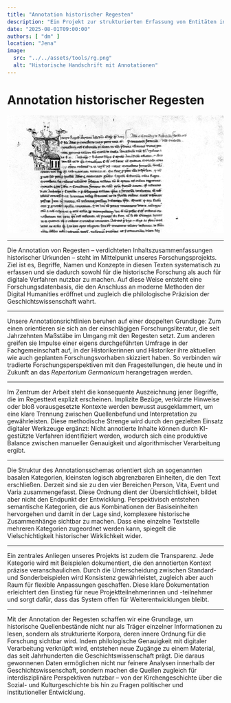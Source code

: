 ```yaml
---
title: "Annotation historischer Regesten"
description: "Ein Projekt zur strukturierten Erfassung von Entitäten in historischen Quellen."
date: "2025-08-01T09:00:00"
authors: [ "dm" ]
location: "Jena"
image:
  src: "../../assets/tools/rg.png"
  alt: "Historische Handschrift mit Annotationen"
---
```


# Annotation historischer Regesten

![Eine Handschrift aus dem Repertorium Germanicum](../../assets/blog/rg-blog.png)

---

Die Annotation von Regesten – verdichteten Inhaltszusammenfassungen historischer Urkunden – steht im Mittelpunkt unseres
Forschungsprojekts. Ziel ist es, Begriffe, Namen und Konzepte in diesen Texten systematisch zu erfassen und sie dadurch
sowohl für die historische Forschung als auch für digitale Verfahren nutzbar zu machen. Auf diese Weise entsteht eine
Forschungsdatenbasis, die den Anschluss an moderne Methoden der Digital Humanities eröffnet und zugleich die
philologische Präzision der Geschichtswissenschaft wahrt.

---

Unsere Annotationsrichtlinien beruhen auf einer doppelten Grundlage: Zum einen orientieren sie sich an der einschlägigen
Forschungsliteratur, die seit Jahrzehnten Maßstäbe im Umgang mit den Regesten setzt. Zum anderen greifen sie Impulse
einer eigens durchgeführten Umfrage in der Fachgemeinschaft auf, in der Historikerinnen und Historiker ihre aktuellen
wie auch geplanten Forschungsvorhaben skizziert haben. So verbinden wir tradierte Forschungsperspektiven mit den
Fragestellungen, die heute und in Zukunft an das *Repertorium Germanicum* herangetragen werden.

---

Im Zentrum der Arbeit steht die konsequente Auszeichnung jener Begriffe, die im Regesttext explizit erscheinen.
Implizite Bezüge, verkürzte Hinweise oder bloß vorausgesetzte Kontexte werden bewusst ausgeklammert, um eine klare
Trennung zwischen Quellenbefund und Interpretation zu gewährleisten. Diese methodische Strenge wird durch den gezielten
Einsatz digitaler Werkzeuge ergänzt: Nicht annotierte Inhalte können durch KI-gestützte Verfahren identifiziert werden,
wodurch sich eine produktive Balance zwischen manueller Genauigkeit und algorithmischer Verarbeitung ergibt.

---

Die Struktur des Annotationsschemas orientiert sich an sogenannten basalen Kategorien, kleinsten logisch abgrenzbaren
Einheiten, die den Text erschließen. Derzeit sind sie zu den vier Bereichen Person, Vita, Event und Varia
zusammengefasst. Diese Ordnung dient der Übersichtlichkeit, bildet aber nicht den Endpunkt der Entwicklung.
Perspektivisch entstehen semantische Kategorien, die aus Kombinationen der Basiseinheiten hervorgehen und damit in der
Lage sind, komplexere historische Zusammenhänge sichtbar zu machen. Dass eine einzelne Textstelle mehreren Kategorien
zugeordnet werden kann, spiegelt die Vielschichtigkeit historischer Wirklichkeit wider.

---

Ein zentrales Anliegen unseres Projekts ist zudem die Transparenz. Jede Kategorie wird mit Beispielen dokumentiert, die
den annotierten Kontext präzise veranschaulichen. Durch die Unterscheidung zwischen Standard- und Sonderbeispielen wird
Konsistenz gewährleistet, zugleich aber auch Raum für flexible Anpassungen geschaffen. Diese klare Dokumentation
erleichtert den Einstieg für neue Projektteilnehmerinnen und -teilnehmer und sorgt dafür, dass das System offen für
Weiterentwicklungen bleibt.

---

Mit der Annotation der Regesten schaffen wir eine Grundlage, um historische Quellenbestände nicht nur als Träger
einzelner Informationen zu lesen, sondern als strukturierte Korpora, deren innere Ordnung für die Forschung sichtbar
wird. Indem philologische Genauigkeit mit digitaler Verarbeitung verknüpft wird, entstehen neue Zugänge zu einem
Material, das seit Jahrhunderten die Geschichtswissenschaft prägt. Die daraus gewonnenen Daten ermöglichen nicht nur
feinere Analysen innerhalb der Geschichtswissenschaft, sondern machen die Quellen zugleich für interdisziplinäre
Perspektiven nutzbar – von der Kirchengeschichte über die Sozial- und Kulturgeschichte bis hin zu Fragen politischer und
institutioneller Entwicklung.  
